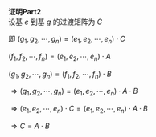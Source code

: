 **证明Part2**  
设基 $e$ 到基 $g$ 的过渡矩阵为 $C$   
  
即 $(g_1,g_2,\cdots,g_n)=(e_1,e_2,\cdots,e_n)\cdot C$   
  
 $(f_1,f_2,\cdots,f_n)=(e_1,e_2,\cdots,e_n)\cdot A$   
  
 $(g_1,g_2,\cdots,g_n)=(f_1,f_2,\cdots,f_n)\cdot B$   
  
 $\Rightarrow(g_1,g_2,\cdots,g_n)  
=(e_1,e_2,\cdots,e_n)\cdot A\cdot B$   
  
 $\Rightarrow(e_1,e_2,\cdots,e_n)\cdot C  
=(e_1,e_2,\cdots,e_n)\cdot A\cdot B$   
  
 $\Rightarrow C=A\cdot B$   
  
